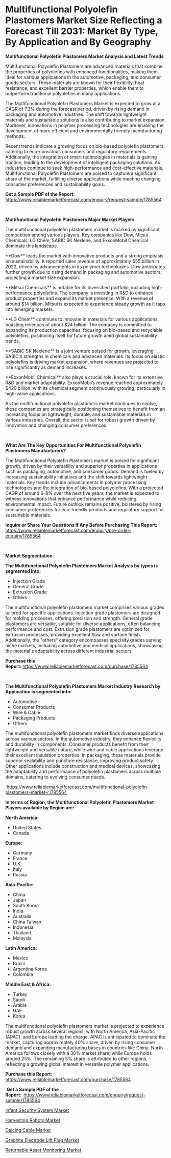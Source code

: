 <p><h1>Multifunctional Polyolefin Plastomers Market Size Reflecting a Forecast Till 2031: Market By Type, By Application and By Geography</h1></p><p><strong>Multifunctional Polyolefin Plastomers Market Analysis and Latest Trends</strong></p>
<p><p>Multifunctional Polyolefin Plastomers are advanced materials that combine the properties of polyolefins with enhanced functionalities, making them ideal for various applications in the automotive, packaging, and consumer goods sectors. These materials are known for their flexibility, heat resistance, and excellent barrier properties, which enable them to outperform traditional polyolefins in many applications.</p><p>The Multifunctional Polyolefin Plastomers Market is expected to grow at a CAGR of 7.3% during the forecast period, driven by rising demand in packaging and automotive industries. The shift towards lightweight materials and sustainable solutions is also contributing to market expansion. Moreover, innovations in polymer processing technologies are enabling the development of more efficient and environmentally friendly manufacturing methods.</p><p>Recent trends indicate a growing focus on bio-based polyolefin plastomers, catering to eco-conscious consumers and regulatory requirements. Additionally, the integration of smart technologies in materials is gaining traction, leading to the development of intelligent packaging solutions. As industries continue to seek high-performance and cost-effective materials, Multifunctional Polyolefin Plastomers are poised to capture a significant share of the market, fulfilling diverse applications while meeting changing consumer preferences and sustainability goals.</p></p>
<p><strong>Get a Sample PDF of the Report:&nbsp;</strong> <a href="https://www.reliablemarketforecast.com/enquiry/request-sample/1785564?utm_campaign=1169&utm_medium=2&utm_source=Github&utm_content=ia&utm_term=18122024&utm_id=multifunctional-polyolefin-plastomers">https://www.reliablemarketforecast.com/enquiry/request-sample/1785564</a></p>
<p>&nbsp;</p>
<p><strong>Multifunctional Polyolefin Plastomers Major Market Players</strong></p>
<p><p>The multifunctional polyolefin plastomers market is marked by significant competition among various players. Key companies like Dow, Mitsui Chemicals, LG Chem, SABIC SK Nexlene, and ExxonMobil Chemical dominate this landscape.</p><p>**Dow** leads the market with innovative products and a strong emphasis on sustainability. It reported sales revenue of approximately $55 billion in 2022, driven by advancements in its polymer technologies. Dow anticipates further growth due to rising demand in packaging and automotive sectors, projecting a market size expansion.</p><p>**Mitsui Chemicals** is notable for its diversified portfolio, including high-performance polyolefins. The company is investing in R&D to enhance product properties and expand its market presence. With a revenue of around $14 billion, Mitsui is expected to experience steady growth as it taps into emerging markets.</p><p>**LG Chem** continues to innovate in materials for various applications, boasting revenues of about $24 billion. The company is committed to expanding its production capacities, focusing on bio-based and recyclable polyolefins, positioning itself for future growth amid global sustainability trends.</p><p>**SABIC SK Nexlene** is a joint venture poised for growth, leveraging SABIC's strengths in chemicals and advanced materials. Its focus on elastic polyolefins is driving market expansion, where revenues are projected to rise significantly as demand increases.</p><p>**ExxonMobil Chemical** also plays a crucial role, known for its extensive R&D and market adaptability. ExxonMobil’s revenue reached approximately $420 billion, with its chemical segment continuously growing, particularly in high-value applications.</p><p>As the multifunctional polyolefin plastomers market continues to evolve, these companies are strategically positioning themselves to benefit from an increasing focus on lightweight, durable, and sustainable materials in various industries. Overall, the sector is set for robust growth driven by innovation and changing consumer preferences.</p></p>
<p>&nbsp;</p>
<p><strong>What Are The Key Opportunities For Multifunctional Polyolefin Plastomers Manufacturers?</strong></p>
<p><p>The Multifunctional Polyolefin Plastomers market is poised for significant growth, driven by their versatility and superior properties in applications such as packaging, automotive, and consumer goods. Demand is fueled by increasing sustainability initiatives and the shift towards lightweight materials. Key trends include advancements in polymer processing technologies and the integration of bio-based polyolefins. With a projected CAGR of around 6-8% over the next five years, the market is expected to witness innovations that enhance performance while reducing environmental impact. Future outlook remains positive, bolstered by rising consumer preferences for eco-friendly products and regulatory support for sustainable materials.</p></p>
<p><strong>Inquire or Share Your Questions If Any Before Purchasing This Report:</strong> <a href="https://www.reliablemarketforecast.com/enquiry/pre-order-enquiry/1785564?utm_campaign=1169&utm_medium=2&utm_source=Github&utm_content=ia&utm_term=18122024&utm_id=multifunctional-polyolefin-plastomers">https://www.reliablemarketforecast.com/enquiry/pre-order-enquiry/1785564</a></p>
<p>&nbsp;</p>
<p><strong>Market Segmentation</strong></p>
<p><strong>The Multifunctional Polyolefin Plastomers Market Analysis by types is segmented into:</strong></p>
<p><ul><li>Injection Grade</li><li>General Grade</li><li>Extrusion Grade</li><li>Others</li></ul></p>
<p><p>The multifunctional polyolefin plastomers market comprises various grades tailored for specific applications. Injection grade plastomers are designed for molding processes, offering precision and strength. General grade plastomers are versatile, suitable for diverse applications, often balancing performance and cost. Extrusion grade plastomers are optimized for extrusion processes, providing excellent flow and surface finish. Additionally, the "others" category encompasses specialty grades serving niche markets, including automotive and medical applications, showcasing the material's adaptability across different industrial sectors.</p></p>
<p><strong>Purchase this Report:&nbsp;</strong><a href="https://www.reliablemarketforecast.com/purchase/1785564?utm_campaign=1169&utm_medium=2&utm_source=Github&utm_content=ia&utm_term=18122024&utm_id=multifunctional-polyolefin-plastomers">https://www.reliablemarketforecast.com/purchase/1785564</a></p>
<p>&nbsp;</p>
<p><strong>The Multifunctional Polyolefin Plastomers Market Industry Research by Application is segmented into:</strong></p>
<p><ul><li>Automotive</li><li>Consumer Products</li><li>Wire & Cable</li><li>Packaging Products</li><li>Others</li></ul></p>
<p><p>The multifunctional polyolefin plastomers market finds diverse applications across various sectors. In the automotive industry, they enhance flexibility and durability in components. Consumer products benefit from their lightweight and versatile nature, while wire and cable applications leverage their excellent insulation properties. In packaging, these materials provide superior sealability and puncture resistance, improving product safety. Other applications include construction and medical devices, showcasing the adaptability and performance of polyolefin plastomers across multiple domains, catering to evolving consumer needs.</p></p>
<p><a href="https://www.reliablemarketforecast.com/multifunctional-polyolefin-plastomers-market-r1785564?utm_campaign=1169&utm_medium=2&utm_source=Github&utm_content=ia&utm_term=18122024&utm_id=multifunctional-polyolefin-plastomers">&nbsp;https://www.reliablemarketforecast.com/multifunctional-polyolefin-plastomers-market-r1785564</a></p>
<p><strong>In terms of Region, the Multifunctional Polyolefin Plastomers Market Players available by Region are:</strong></p>
<p>
    <p> <strong> North America: </strong>
        <ul>
            <li>United States</li>
            <li>Canada</li>
        </ul>
        </p> 
    <p> <strong> Europe: </strong>
        <ul>
            <li>Germany</li>
            <li>France</li>
            <li>U.K.</li>
            <li>Italy</li>
            <li>Russia</li>
        </ul>
        </p> 
    <p> <strong> Asia-Pacific: </strong>
        <ul>
            <li>China</li>
            <li>Japan</li>
            <li>South Korea</li>
            <li>India</li>
            <li>Australia</li>
            <li>China Taiwan</li>
            <li>Indonesia</li>
            <li>Thailand</li>
            <li>Malaysia</li>
        </ul>
        </p> 
    <p> <strong> Latin America: </strong>
        <ul>
            <li>Mexico</li>
            <li>Brazil</li>
            <li>Argentina Korea</li>
            <li>Colombia</li>
        </ul>
        </p> 
    <p> <strong> Middle East & Africa: </strong>
        <ul>
            <li>Turkey</li>
            <li>Saudi</li>
            <li>Arabia</li>
            <li>UAE</li>
            <li>Korea</li>
        </ul>
    </p>
    </p>
<p><p>The multifunctional polyolefin plastomers market is projected to experience robust growth across several regions, with North America, Asia-Pacific (APAC), and Europe leading the charge. APAC is anticipated to dominate the market, capturing approximately 40% share, driven by rising consumer demand and expanding manufacturing bases in countries like China. North America follows closely with a 30% market share, while Europe holds around 25%. The remaining 5% share is attributed to other regions, reflecting a growing global interest in versatile polymer applications.</p></p>
<p><strong>Purchase this Report: </strong><a href="https://www.reliablemarketforecast.com/purchase/1785564?utm_campaign=1169&utm_medium=2&utm_source=Github&utm_content=ia&utm_term=18122024&utm_id=multifunctional-polyolefin-plastomers">https://www.reliablemarketforecast.com/purchase/1785564</a></p>
<p>&nbsp;<strong>Get a Sample PDF of the Report:&nbsp;&nbsp;</strong><a href="https://www.reliablemarketforecast.com/enquiry/request-sample/1785564?utm_campaign=1169&utm_medium=2&utm_source=Github&utm_content=ia&utm_term=18122024&utm_id=multifunctional-polyolefin-plastomers">https://www.reliablemarketforecast.com/enquiry/request-sample/1785564</a></p>
<p><strong></strong></p>
<p><p><a href="https://www.linkedin.com/pulse/future-infant-security-system-market-size-trends-industrys-znzze?utm_campaign=1169&utm_medium=2&utm_source=Github&utm_content=ia&utm_term=18122024&utm_id=multifunctional-polyolefin-plastomers">Infant Security System Market</a></p><p><a href="https://www.linkedin.com/pulse/sales-channel-penetration-analysis-harvesting-robots-market-jpgfe?utm_campaign=1169&utm_medium=2&utm_source=Github&utm_content=ia&utm_term=18122024&utm_id=multifunctional-polyolefin-plastomers">Harvesting Robots Market</a></p><p><a href="https://www.linkedin.com/pulse/global-analysis-deicing-cable-market-size-scope-2024-2031-company-8j6if?utm_campaign=1169&utm_medium=2&utm_source=Github&utm_content=ia&utm_term=18122024&utm_id=multifunctional-polyolefin-plastomers">Deicing Cable Market</a></p><p><a href="https://github.com/pizolina/Market-Research-Report-List-6/blob/main/graphite-electrode-lift-plug-market.md?utm_campaign=1169&utm_medium=2&utm_source=Github&utm_content=ia&utm_term=18122024&utm_id=multifunctional-polyolefin-plastomers">Graphite Electrode Lift Plug Market</a></p><p><a href="https://www.linkedin.com/pulse/impressive-growth-returnable-asset-monitoring-market-cagr-u7q7e?utm_campaign=1169&utm_medium=2&utm_source=Github&utm_content=ia&utm_term=18122024&utm_id=multifunctional-polyolefin-plastomers">Returnable Asset Monitoring Market</a></p></p>
